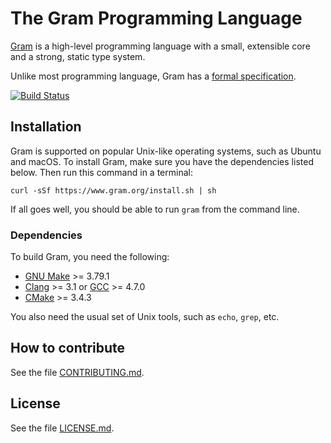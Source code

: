 # The Gram Programming Language

[Gram](https://www.gram.org) is a high-level programming language with a small, extensible core and a strong, static type system.

Unlike most programming language, Gram has a [formal specification](https://static.gram.org/gram.pdf).

[![Build Status](https://travis-ci.org/gramlang/gram.svg?branch=master)](https://travis-ci.org/gramlang/gram)

## Installation

Gram is supported on popular Unix-like operating systems, such as Ubuntu and macOS. To install Gram, make sure you have the dependencies listed below. Then run this command in a terminal:

    curl -sSf https://www.gram.org/install.sh | sh

If all goes well, you should be able to run `gram` from the command line.

### Dependencies

To build Gram, you need the following:

- [GNU Make](https://www.gnu.org/software/make/) >= 3.79.1
- [Clang](http://clang.llvm.org/) >= 3.1 or [GCC](https://gcc.gnu.org/) >= 4.7.0
- [CMake](https://cmake.org/) >= 3.4.3

You also need the usual set of Unix tools, such as `echo`, `grep`, etc.

## How to contribute

See the file [CONTRIBUTING.md](https://github.com/gramlang/gram/blob/master/CONTRIBUTING.md).

## License

See the file [LICENSE.md](https://github.com/gramlang/gram/blob/master/LICENSE.md).
